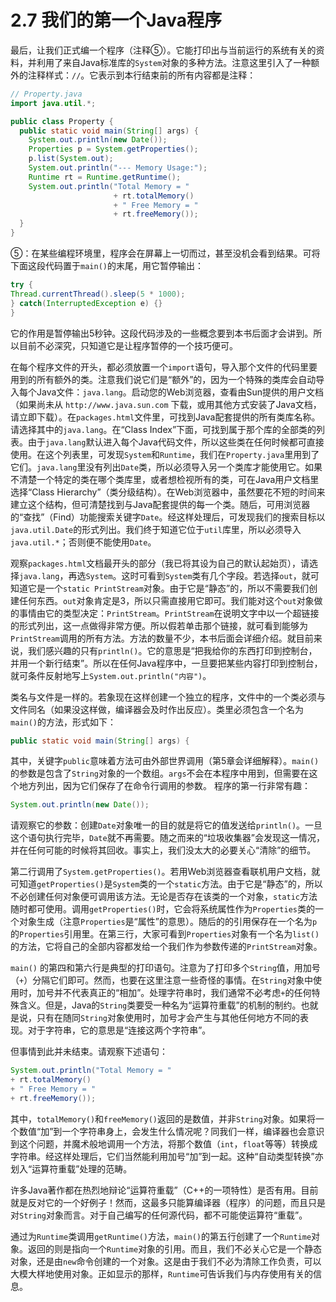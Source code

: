 # 2.7 我们的第一个Java程序


最后，让我们正式编一个程序（注释⑤）。它能打印出与当前运行的系统有关的资料，并利用了来自Java标准库的`System`对象的多种方法。注意这里引入了一种额外的注释样式：`//`。它表示到本行结束前的所有内容都是注释：

```java
// Property.java
import java.util.*;

public class Property {
  public static void main(String[] args) {
    System.out.println(new Date());
    Properties p = System.getProperties();
    p.list(System.out);
    System.out.println("--- Memory Usage:");
    Runtime rt = Runtime.getRuntime();
    System.out.println("Total Memory = "
                       + rt.totalMemory()
                       + " Free Memory = "
                       + rt.freeMemory());
  }
}
```

⑤：在某些编程环境里，程序会在屏幕上一切而过，甚至没机会看到结果。可将下面这段代码置于`main()`的末尾，用它暂停输出：

```java
try {
Thread.currentThread().sleep(5 * 1000);
} catch(InterruptedException e) {}
}
```

它的作用是暂停输出5秒钟。这段代码涉及的一些概念要到本书后面才会讲到。所以目前不必深究，只知道它是让程序暂停的一个技巧便可。


在每个程序文件的开头，都必须放置一个`import`语句，导入那个文件的代码里要用到的所有额外的类。注意我们说它们是“额外”的，因为一个特殊的类库会自动导入每个Java文件：`java.lang`。启动您的Web浏览器，查看由Sun提供的用户文档（如果尚未从 `http://www.java.sun.com` 下载，或用其他方式安装了Java文档，请立即下载）。在`packages.html`文件里，可找到Java配套提供的所有类库名称。请选择其中的`java.lang`。在“Class Index”下面，可找到属于那个库的全部类的列表。由于`java.lang`默认进入每个Java代码文件，所以这些类在任何时候都可直接使用。在这个列表里，可发现`System`和`Runtime`，我们在`Property.java`里用到了它们。`java.lang`里没有列出`Date`类，所以必须导入另一个类库才能使用它。如果不清楚一个特定的类在哪个类库里，或者想检视所有的类，可在Java用户文档里选择“Class Hierarchy”（类分级结构）。在Web浏览器中，虽然要花不短的时间来建立这个结构，但可清楚找到与Java配套提供的每一个类。随后，可用浏览器的“查找”（Find）功能搜索关键字`Date`。经这样处理后，可发现我们的搜索目标以`java.util.Date`的形式列出。我们终于知道它位于`util`库里，所以必须导入 `java.util.*`；否则便不能使用`Date`。

观察`packages.html`文档最开头的部分（我已将其设为自己的默认起始页），请选择`java.lang`，再选`System`。这时可看到`System`类有几个字段。若选择`out`，就可知道它是一个`static PrintStream`对象。由于它是“静态”的，所以不需要我们创建任何东西。`out`对象肯定是3，所以只需直接用它即可。我们能对这个`out`对象做的事情由它的类型决定：`PrintStream`。`PrintStream`在说明文字中以一个超链接的形式列出，这一点做得非常方便。所以假若单击那个链接，就可看到能够为`PrintStream`调用的所有方法。方法的数量不少，本书后面会详细介绍。就目前来说，我们感兴趣的只有`println()`。它的意思是“把我给你的东西打印到控制台，并用一个新行结束”。所以在任何Java程序中，一旦要把某些内容打印到控制台，就可条件反射地写上`System.out.println("内容")`。

类名与文件是一样的。若象现在这样创建一个独立的程序，文件中的一个类必须与文件同名（如果没这样做，编译器会及时作出反应）。类里必须包含一个名为`main()`的方法，形式如下：

```java
public static void main(String[] args) {
```

其中，关键字`public`意味着方法可由外部世界调用（第5章会详细解释）。`main()`的参数是包含了`String`对象的一个数组。`args`不会在本程序中用到，但需要在这个地方列出，因为它们保存了在命令行调用的参数。
程序的第一行非常有趣：

```java
System.out.println(new Date());
```

请观察它的参数：创建`Date`对象唯一的目的就是将它的值发送给`println()`。一旦这个语句执行完毕，`Date`就不再需要。随之而来的“垃圾收集器”会发现这一情况，并在任何可能的时候将其回收。事实上，我们没太大的必要关心“清除”的细节。

第二行调用了`System.getProperties()`。若用Web浏览器查看联机用户文档，就可知道`getProperties()`是`System`类的一个`static`方法。由于它是“静态”的，所以不必创建任何对象便可调用该方法。无论是否存在该类的一个对象，`static`方法随时都可使用。调用`getProperties()`时，它会将系统属性作为`Properties`类的一个对象生成（注意`Properties`是“属性”的意思）。随后的的引用保存在一个名为`p`的`Properties`引用里。在第三行，大家可看到`Properties`对象有一个名为`list()`的方法，它将自己的全部内容都发给一个我们作为参数传递的`PrintStream`对象。

`main()` 的第四和第六行是典型的打印语句。注意为了打印多个`String`值，用加号（`+`）分隔它们即可。然而，也要在这里注意一些奇怪的事情。在`String`对象中使用时，加号并不代表真正的“相加”。处理字符串时，我们通常不必考虑`+`的任何特殊含义。但是，Java的`String`类要受一种名为“运算符重载”的机制的制约。也就是说，只有在随同`String`对象使用时，加号才会产生与其他任何地方不同的表现。对于字符串，它的意思是“连接这两个字符串”。

但事情到此并未结束。请观察下述语句：

```java
System.out.println("Total Memory = "
+ rt.totalMemory()
+ " Free Memory = "
+ rt.freeMemory());
```

其中，`totalMemory()`和`freeMemory()`返回的是数值，并非`String`对象。如果将一个数值“加”到一个字符串身上，会发生什么情况呢？同我们一样，编译器也会意识到这个问题，并魔术般地调用一个方法，将那个数值（`int`，`float`等等）转换成字符串。经这样处理后，它们当然能利用加号“加”到一起。这种“自动类型转换”亦划入“运算符重载”处理的范畴。

许多Java著作都在热烈地辩论“运算符重载”（C++的一项特性）是否有用。目前就是反对它的一个好例子！然而，这最多只能算编译器（程序）的问题，而且只是对`String`对象而言。对于自己编写的任何源代码，都不可能使运算符“重载”。

通过为`Runtime`类调用`getRuntime()`方法，`main()`的第五行创建了一个`Runtime`对象。返回的则是指向一个`Runtime`对象的引用。而且，我们不必关心它是一个静态对象，还是由`new`命令创建的一个对象。这是由于我们不必为清除工作负责，可以大模大样地使用对象。正如显示的那样，`Runtime`可告诉我们与内存使用有关的信息。
